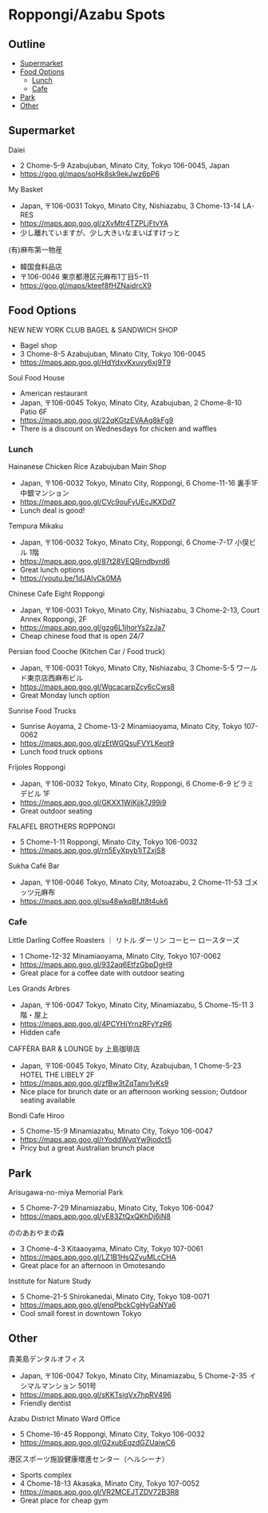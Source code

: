 # Roppongi/Azabu Spots


## Outline <!-- omit in toc -->

* [Supermarket](#supermarket)
* [Food Options](#food-options)
  * [Lunch](#lunch)
  * [Cafe](#cafe)
* [Park](#park)
* [Other](#other)


## Supermarket

Daiei
* 2 Chome-5-9 Azabujuban, Minato City, Tokyo 106-0045, Japan
* <https://goo.gl/maps/soHk8sk9ekJwz6pP6>

My Basket
* Japan, 〒106-0031 Tokyo, Minato City, Nishiazabu, 3 Chome-13-14 LA･RES
* <https://maps.app.goo.gl/zXvMtr4TZPLjFtvYA>
* 少し離れていますが、少し大きいなまいばすけっと

(有)麻布第一物産
* 韓国食料品店
* 〒106-0046 東京都港区元麻布1丁目5−11
* <https://goo.gl/maps/kteef8fHZNaidrcX9>


## Food Options

NEW NEW YORK CLUB BAGEL & SANDWICH SHOP
* Bagel shop
* 3 Chome-8-5 Azabujuban, Minato City, Tokyo 106-0045
* <https://maps.app.goo.gl/HdYdxvKxuvy6xj9T9>

Soul Food House
* American restaurant
* Japan, 〒106-0045 Tokyo, Minato City, Azabujuban, 2 Chome-8-10 Patio 6F
* <https://maps.app.goo.gl/22qKGtzEVAAg8kFg9>
* There is a discount on Wednesdays for chicken and waffles


### Lunch

Hainanese Chicken Rice Azabujuban Main Shop
* Japan, 〒106-0032 Tokyo, Minato City, Roppongi, 6 Chome-11-16 裏手1F 中銀マンション
* <https://maps.app.goo.gl/CVc9ouFyUEcJKXDd7>
* Lunch deal is good!

Tempura Mikaku
* Japan, 〒106-0032 Tokyo, Minato City, Roppongi, 6 Chome-7-17 小俣ビル 1階
* <https://maps.app.goo.gl/87t28VEQBrndbvrd6>
* Great lunch options
* <https://youtu.be/1dJAIvCk0MA>

Chinese Cafe Eight Roppongi
* Japan, 〒106-0031 Tokyo, Minato City, Nishiazabu, 3 Chome-2-13, Court Annex Roppongi, 2F
* <https://maps.app.goo.gl/gzg6L1jhorYs2zJa7>
* Cheap chinese food that is open 24/7

Persian food Cooche (Kitchen Car / Food truck)
* Japan, 〒106-0031 Tokyo, Minato City, Nishiazabu, 3 Chome-5-5 ワールド東京店西麻布ビル
* <https://maps.app.goo.gl/WgcacarpZcy6cCws8>
* Great Monday lunch option

Sunrise Food Trucks
* Sunrise Aoyama, 2 Chome-13-2 Minamiaoyama, Minato City, Tokyo 107-0062
* <https://maps.app.goo.gl/zEtWGQsuFVYLKeot9>
* Lunch food truck options

Frijoles Roppongi
* Japan, 〒106-0032 Tokyo, Minato City, Roppongi, 6 Chome-6-9 ピラミデビル 1F
* <https://maps.app.goo.gl/GKXX1WiKjjk7J99i9>
* Great outdoor seating

FALAFEL BROTHERS ROPPONGI
* 5 Chome-1-11 Roppongi, Minato City, Tokyo 106-0032
* <https://maps.app.goo.gl/rn5EyXpyb1jTZxjS8>

Sukha Café Bar
* Japan, 〒106-0046 Tokyo, Minato City, Motoazabu, 2 Chome-11-53 ゴメッツ元麻布
* <https://maps.app.goo.gl/su48wkqBfJt8t4uk6>


### Cafe

Little Darling Coffee Roasters ｜ リトル ダーリン コーヒー ロースターズ
* 1 Chome-12-32 Minamiaoyama, Minato City, Tokyo 107-0062
* <https://maps.app.goo.gl/932aq6EtfzGbpDgH9>
* Great place for a coffee date with outdoor seating

Les Grands Arbres
* Japan, 〒106-0047 Tokyo, Minato City, Minamiazabu, 5 Chome-15-11 3 階・屋上
* <https://maps.app.goo.gl/4PCYHiYrnzRFyYzR6>
* Hidden cafe

CAFFÈRA BAR & LOUNGE by 上島珈琲店
* Japan, 〒106-0045 Tokyo, Minato City, Azabujuban, 1 Chome-5-23 HOTEL THE LIBELY 2F
* <https://maps.app.goo.gl/zfBw3tZqTanv1vKs9>
* Nice place for brunch date or an afternoon working session; Outdoor seating available

Bondi Cafe Hiroo
* 5 Chome-15-9 Minamiazabu, Minato City, Tokyo 106-0047
* <https://maps.app.goo.gl/rYoddWyqYw9jodct5>
* Pricy but a great Australian brunch place


## Park

Arisugawa-no-miya Memorial Park
* 5 Chome-7-29 Minamiazabu, Minato City, Tokyo 106-0047
* <https://maps.app.goo.gl/yE83ZtQxQKhDj6jN8>

ののあおやまの森
* 3 Chome-4-3 Kitaaoyama, Minato City, Tokyo 107-0061
* <https://maps.app.goo.gl/LZ1B1HsQZyuMLcCHA>
* Great place for an afternoon in Omotesando

Institute for Nature Study
* 5 Chome-21-5 Shirokanedai, Minato City, Tokyo 108-0071
* <https://maps.app.goo.gl/enqPbckCgHyGaNYa6>
* Cool small forest in downtown Tokyo


## Other

貴美島デンタルオフィス
* Japan, 〒106-0047 Tokyo, Minato City, Minamiazabu, 5 Chome-2-35 イシマルマンション 501号
* <https://maps.app.goo.gl/sKKTsigVx7hpRV496>
* Friendly dentist

Azabu District Minato Ward Office
* 5 Chome-16-45 Roppongi, Minato City, Tokyo 106-0032
* <https://maps.app.goo.gl/G2xubEqzdGZUaiwC6>

港区スポーツ施設健康増進センター（ヘルシーナ）
* Sports complex
* 4 Chome-18-13 Akasaka, Minato City, Tokyo 107-0052
* <https://maps.app.goo.gl/VR2MCEJTZDV72B3R8>
* Great place for cheap gym

